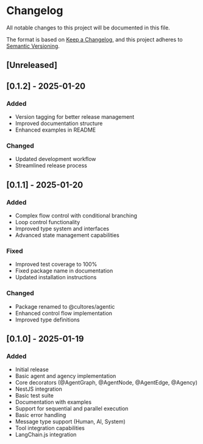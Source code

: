 # Changelog

All notable changes to this project will be documented in this file.

The format is based on [Keep a Changelog](https://keepachangelog.com/en/1.0.0/),
and this project adheres to [Semantic Versioning](https://semver.org/spec/v2.0.0.html).

## [Unreleased]

## [0.1.2] - 2025-01-20

### Added
- Version tagging for better release management
- Improved documentation structure
- Enhanced examples in README

### Changed
- Updated development workflow
- Streamlined release process

## [0.1.1] - 2025-01-20

### Added
- Complex flow control with conditional branching
- Loop control functionality
- Improved type system and interfaces
- Advanced state management capabilities

### Fixed
- Improved test coverage to 100%
- Fixed package name in documentation
- Updated installation instructions

### Changed
- Package renamed to @cultores/agentic
- Enhanced control flow implementation
- Improved type definitions

## [0.1.0] - 2025-01-19

### Added
- Initial release
- Basic agent and agency implementation
- Core decorators (@AgentGraph, @AgentNode, @AgentEdge, @Agency)
- NestJS integration
- Basic test suite
- Documentation with examples
- Support for sequential and parallel execution
- Basic error handling
- Message type support (Human, AI, System)
- Tool integration capabilities
- LangChain.js integration 